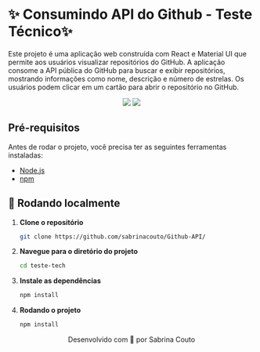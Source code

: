 # ✨ Consumindo API do Github  - Teste Técnico✨

Este projeto é uma aplicação web construída com React e Material UI que permite aos usuários visualizar repositórios do GitHub. A aplicação consome a API pública do GitHub para buscar e exibir repositórios, mostrando informações como nome, descrição e número de estrelas. Os usuários podem clicar em um cartão para abrir o repositório no GitHub.

<p align='center'>
   <img src="https://img.shields.io/badge/React-20232A?style=for-the-badge&logo=react&logoColor=61DAFB">
   <img src="https://img.shields.io/badge/Material%20UI-007FFF?style=for-the-badge&logo=mui&logoColor=white">
</p>

## Pré-requisitos

Antes de rodar o projeto, você precisa ter as seguintes ferramentas instaladas:

- [Node.js](https://nodejs.org/) 
- [npm](https://www.npmjs.com/get-npm) 

##  💬 Rodando localmente

1. **Clone o repositório**

   ```bash
   git clone https://github.com/sabrinacouto/Github-API/

2. **Navegue para o diretório do projeto**
   ```bash
   cd teste-tech
   
3. **Instale as dependências**
   ```bash
   npm install

4. **Rodando o projeto**
   ```bash
   npm install

<p align='center'>
Desenvolvido com 💜 por Sabrina Couto
</p>




